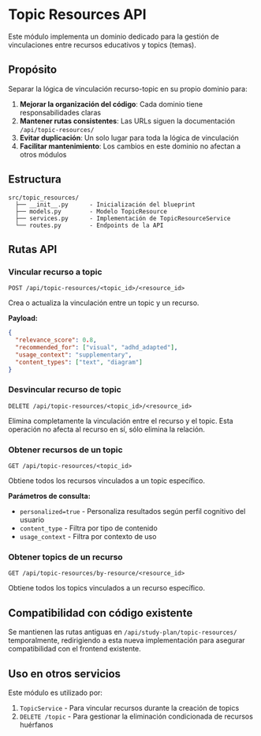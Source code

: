 # Topic Resources API

Este módulo implementa un dominio dedicado para la gestión de vinculaciones entre recursos educativos y topics (temas). 

## Propósito

Separar la lógica de vinculación recurso-topic en su propio dominio para:

1. **Mejorar la organización del código**: Cada dominio tiene responsabilidades claras
2. **Mantener rutas consistentes**: Las URLs siguen la documentación `/api/topic-resources/`
3. **Evitar duplicación**: Un solo lugar para toda la lógica de vinculación
4. **Facilitar mantenimiento**: Los cambios en este dominio no afectan a otros módulos

## Estructura

```
src/topic_resources/
  ├── __init__.py      - Inicialización del blueprint
  ├── models.py        - Modelo TopicResource 
  ├── services.py      - Implementación de TopicResourceService
  └── routes.py        - Endpoints de la API
```

## Rutas API

### Vincular recurso a topic
```
POST /api/topic-resources/<topic_id>/<resource_id>
```
Crea o actualiza la vinculación entre un topic y un recurso.

**Payload:**
```json
{
  "relevance_score": 0.8,
  "recommended_for": ["visual", "adhd_adapted"],
  "usage_context": "supplementary",
  "content_types": ["text", "diagram"]
}
```

### Desvincular recurso de topic
```
DELETE /api/topic-resources/<topic_id>/<resource_id>
```
Elimina completamente la vinculación entre el recurso y el topic. Esta operación no afecta al recurso en sí, sólo elimina la relación.

### Obtener recursos de un topic
```
GET /api/topic-resources/<topic_id>
```
Obtiene todos los recursos vinculados a un topic específico.

**Parámetros de consulta:**
- `personalized=true` - Personaliza resultados según perfil cognitivo del usuario
- `content_type` - Filtra por tipo de contenido
- `usage_context` - Filtra por contexto de uso

### Obtener topics de un recurso
```
GET /api/topic-resources/by-resource/<resource_id>
```
Obtiene todos los topics vinculados a un recurso específico.

## Compatibilidad con código existente

Se mantienen las rutas antiguas en `/api/study-plan/topic-resources/` temporalmente, redirigiendo a esta nueva implementación para asegurar compatibilidad con el frontend existente.

## Uso en otros servicios

Este módulo es utilizado por:

1. `TopicService` - Para vincular recursos durante la creación de topics
2. `DELETE /topic` - Para gestionar la eliminación condicionada de recursos huérfanos 